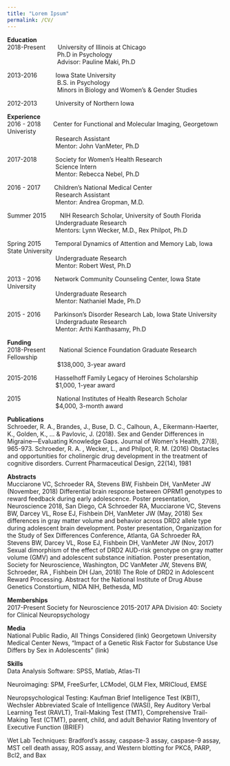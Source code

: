 ```yaml
---
title: "Lorem Ipsum"
permalink: /CV/
---
```


<b>Education</b> <br/>
2018-Present &emsp;&ensp;  University of Illinois at Chicago<br/>
&emsp;&emsp;&emsp;&emsp;&emsp;&emsp;&emsp;&emsp; Ph.D in Psychology <br/>
&emsp;&emsp;&emsp;&emsp;&emsp;&emsp;&emsp;&emsp; Advisor: Pauline Maki, Ph.D<br/> 

2013-2016 &emsp;&emsp;&ensp; Iowa State University<br/>
&emsp;&emsp;&emsp;&emsp;&emsp;&emsp;&emsp;&emsp; B.S. in Psychology<br/>
&emsp;&emsp;&emsp;&emsp;&emsp;&emsp;&emsp;&emsp; Minors in Biology and Women’s & Gender Studies<br/>

2012-2013 &emsp;&emsp;&ensp; University of Northern Iowa<br/>


<b>Experience</b> <br/>
2016 - 2018 &emsp;&ensp; Center for Functional and Molecular Imaging, Georgetown Univeristy<br/>
&emsp;&emsp;&emsp;&emsp;&emsp;&emsp;&emsp;&emsp;Research Assistant<br/>
&emsp;&emsp;&emsp;&emsp;&emsp;&emsp;&emsp;&emsp;Mentor: John VanMeter, Ph.D<br/>

2017-2018 &emsp;&emsp;&ensp; Society for Women’s Health Research<br/>
&emsp;&emsp;&emsp;&emsp;&emsp;&emsp;&emsp;&emsp;Science Intern<br/>
&emsp;&emsp;&emsp;&emsp;&emsp;&emsp;&emsp;&emsp;Mentor: Rebecca Nebel, Ph.D<br/>

2016 - 2017 &emsp;&emsp;Children’s National Medical Center<br/>
&emsp;&emsp;&emsp;&emsp;&emsp;&emsp;&emsp;&emsp;Research Assistant<br/>
&emsp;&emsp;&emsp;&emsp;&emsp;&emsp;&emsp;&emsp;Mentor: Andrea Gropman, M.D.<br/>

Summer 2015 &emsp;&emsp;NIH Research Scholar, University of South Florida<br/>
&emsp;&emsp;&emsp;&emsp;&emsp;&emsp;&emsp;&emsp;Undergraduate Research<br/>
&emsp;&emsp;&emsp;&emsp;&emsp;&emsp;&emsp;&emsp;Mentors: Lynn Wecker, M.D., Rex Philpot, Ph.D<br/>

Spring 2015 &emsp;&emsp;Temporal Dynamics of Attention and Memory Lab, Iowa State University<br/>
&emsp;&emsp;&emsp;&emsp;&emsp;&emsp;&emsp;&emsp;Undergraduate Research<br/>
&emsp;&emsp;&emsp;&emsp;&emsp;&emsp;&emsp;&emsp;Mentor: Robert West, Ph.D<br/>

2013 - 2016 &emsp;&emsp;Network Community Counseling Center, Iowa State University<br/>
&emsp;&emsp;&emsp;&emsp;&emsp;&emsp;&emsp;&emsp;Undergraduate Research<br/>
&emsp;&emsp;&emsp;&emsp;&emsp;&emsp;&emsp;&emsp;Mentor: Nathaniel Made, Ph.D<br/>

2015 - 2016 &emsp;&emsp;Parkinson’s Disorder Research Lab, Iowa State University<br/>
&emsp;&emsp;&emsp;&emsp;&emsp;&emsp;&emsp;&emsp;Undergraduate Research<br/>
&emsp;&emsp;&emsp;&emsp;&emsp;&emsp;&emsp;&emsp;Mentor: Arthi Kanthasamy, Ph.D<br/>

<b>Funding</b> <br/>
2018-Present&emsp;&emsp; National Science Foundation Graduate Research Fellowship<br/>
&emsp;&emsp;&emsp;&emsp;&emsp;&emsp;&emsp;&emsp; $138,000, 3-year award<br/>

2015-2016&emsp;&emsp;&emsp;Hasselhoff Family Legacy of Heroines Scholarship<br/>
&emsp;&emsp;&emsp;&emsp;&emsp;&emsp;&emsp;&emsp;$1,000, 1-year award<br/>

2015&emsp;&emsp;&emsp;&emsp;&emsp;&emsp;National Institutes of Health Research Scholar<br/>
&emsp;&emsp;&emsp;&emsp;&emsp;&emsp;&emsp;&emsp;$4,000, 3-month award<br/>


<b>Publications</b> <br/>
Schroeder, R. A., Brandes, J., Buse, D. C., Calhoun, A., Eikermann-Haerter, K., Golden, K., ... & Pavlovic, J. (2018). Sex and Gender Differences in Migraine—Evaluating Knowledge Gaps. Journal of Women's Health, 27(8), 965-973.
Schroeder, R. A. , Wecker, L., and Philpot, R. M. (2016) Obstacles and opportunities for cholinergic drug development in the treatment of cognitive disorders. Current Pharmaceutical Design, 22(14), 1981


<b>Abstracts</b> <br/>
Mucciarone VC, Schroeder RA, Stevens BW, Fishbein DH, VanMeter JW (November, 2018) Differential brain response between OPRM1 genotypes to reward feedback during early adolescence. Poster presentation, Neuroscience 2018, San Diego, CA
Schroeder RA, Mucciarone VC, Stevens BW, Darcey VL, Rose EJ, Fishbein DH, VanMeter JW (May, 2018) Sex differences in gray matter volume and behavior across DRD2 allele type during adolescent brain development. Poster presentation, Organization for the Study of Sex Differences Conference, Atlanta, GA
Schroeder RA, Stevens BW, Darcey VL, Rose EJ, Fishbein DH, VanMeter JW (Nov, 2017) Sexual dimorphism of the effect of DRD2 AUD-risk genotype on gray matter volume (GMV) and adolescent substance initiation. Poster presentation, Society for Neuroscience, Washington, DC
VanMeter JW, Stevens BW, Schroeder, RA , Fishbein DH (Jan, 2018) The Role of DRD2 in Adolescent Reward Processing. Abstract for the National Institute of Drug Abuse Genetics Constortium, NIDA NIH, Bethesda, MD


<b>Memberships</b> <br/>
2017-Present
Society for Neuroscience
2015-2017
APA Division 40: Society for Clinical Neuropsychology

<b>Media</b> <br/>
National Public Radio, All Things Considered (link)
Georgetown University Medical Center News, “Impact of a Genetic Risk Factor for Substance Use Differs by Sex in Adolescents” (link)

<b>Skills</b> <br/>
Data Analysis Software:
SPSS, Matlab, Atlas-TI

Neuroimaging:
SPM, FreeSurfer, LCModel, GLM Flex, MRICloud, EMSE

Neuropsychological Testing:
Kaufman Brief Intelligence Test (KBIT), Wechsler Abbreviated Scale of Intelligence (WASI), Rey Auditory Verbal Learning Test (RAVLT), Trail-Making Test (TMT), Comprehensive Trail-Making Test (CTMT), parent, child, and adult Behavior Rating Inventory of Executive Function (BRIEF)

Wet Lab Techniques:
Bradford’s assay, caspase-3 assay, caspase-9 assay, MST cell death assay, ROS assay, and Western blotting for PKCδ, PARP, Bcl2, and Bax
